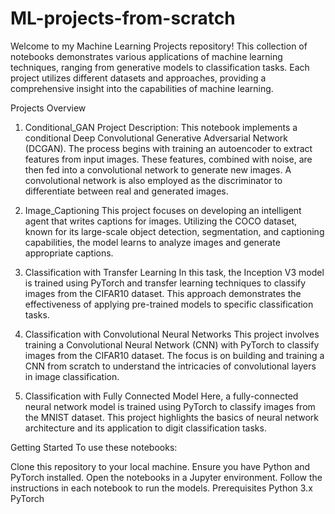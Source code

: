 # ML-projects-from-scratch

Welcome to my Machine Learning Projects repository! This collection of notebooks demonstrates various applications of machine learning techniques, ranging from generative models to classification tasks. Each project utilizes different datasets and approaches, providing a comprehensive insight into the capabilities of machine learning.

Projects Overview
1. Conditional_GAN
Project Description:
This notebook implements a conditional Deep Convolutional Generative Adversarial Network (DCGAN). The process begins with training an autoencoder to extract features from input images. These features, combined with noise, are then fed into a convolutional network to generate new images. A convolutional network is also employed as the discriminator to differentiate between real and generated images.

2. Image_Captioning
This project focuses on developing an intelligent agent that writes captions for images. Utilizing the COCO dataset, known for its large-scale object detection, segmentation, and captioning capabilities, the model learns to analyze images and generate appropriate captions.

3. Classification with Transfer Learning
In this task, the Inception V3 model is trained using PyTorch and transfer learning techniques to classify images from the CIFAR10 dataset. This approach demonstrates the effectiveness of applying pre-trained models to specific classification tasks.

4. Classification with Convolutional Neural Networks
This project involves training a Convolutional Neural Network (CNN) with PyTorch to classify images from the CIFAR10 dataset. The focus is on building and training a CNN from scratch to understand the intricacies of convolutional layers in image classification.

5. Classification with Fully Connected Model
Here, a fully-connected neural network model is trained using PyTorch to classify images from the MNIST dataset. This project highlights the basics of neural network architecture and its application to digit classification tasks.

Getting Started
To use these notebooks:

Clone this repository to your local machine.
Ensure you have Python and PyTorch installed.
Open the notebooks in a Jupyter environment.
Follow the instructions in each notebook to run the models.
Prerequisites
Python 3.x
PyTorch
